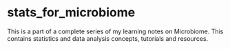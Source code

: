 # stats_for_microbiome
This is a part of a complete series of my learning notes on Microbiome. This contains statistics and data analysis concepts, tutorials and resources.
